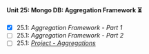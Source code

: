 #### Unit 25: Mongo DB: Aggregation Framework :hourglass_flowing_sand:

- [X] 25.1: _Aggregation Framework - Part 1_
- [ ] 25.1: _Aggregation Framework - Part 2_
- [ ] 25.1: [_Project - Aggregations_]()
